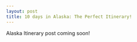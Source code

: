 ```yaml
---
layout: post
title: 10 days in Alaska: The Perfect Itinerary!
---
```


Alaska Itinerary post coming soon!
